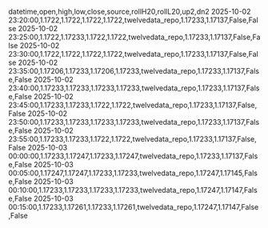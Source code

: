 datetime,open,high,low,close,source,rollH20,rollL20,up2,dn2
2025-10-02 23:20:00,1.1722,1.1722,1.1722,1.1722,twelvedata_repo,1.17233,1.17137,False,False
2025-10-02 23:25:00,1.1722,1.17233,1.1722,1.1722,twelvedata_repo,1.17233,1.17137,False,False
2025-10-02 23:30:00,1.1722,1.1722,1.1722,1.1722,twelvedata_repo,1.17233,1.17137,False,False
2025-10-02 23:35:00,1.17206,1.17233,1.17206,1.17233,twelvedata_repo,1.17233,1.17137,False,False
2025-10-02 23:40:00,1.17233,1.17233,1.17233,1.17233,twelvedata_repo,1.17233,1.17137,False,False
2025-10-02 23:45:00,1.17233,1.17233,1.1722,1.1722,twelvedata_repo,1.17233,1.17137,False,False
2025-10-02 23:50:00,1.17233,1.17233,1.17233,1.17233,twelvedata_repo,1.17233,1.17137,False,False
2025-10-02 23:55:00,1.17233,1.17233,1.1722,1.1722,twelvedata_repo,1.17233,1.17137,False,False
2025-10-03 00:00:00,1.17233,1.17247,1.17233,1.17247,twelvedata_repo,1.17233,1.17137,False,False
2025-10-03 00:05:00,1.17247,1.17247,1.17233,1.17233,twelvedata_repo,1.17247,1.17145,False,False
2025-10-03 00:10:00,1.17233,1.17233,1.17233,1.17233,twelvedata_repo,1.17247,1.17147,False,False
2025-10-03 00:15:00,1.17233,1.17261,1.17233,1.17261,twelvedata_repo,1.17247,1.17147,False,False
